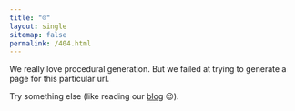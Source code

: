 ```yaml
---
title: "☹️"
layout: single 
sitemap: false
permalink: /404.html
---
```


We really love procedural generation. But we failed at trying to generate a page for this particular url.

Try something else (like reading our [blog](https://daque/blog) 😉).